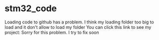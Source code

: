 # stm32_code
Loading code to github has a problem. I think my loading folder too big to load and it don't allow to load my folder
You can click this link to see my project: 
Sorry for this problem. I try to fix soon
